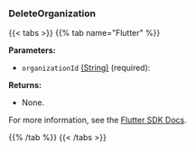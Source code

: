 ### DeleteOrganization

{{< tabs >}}
{{% tab name="Flutter" %}}

**Parameters:**

- `organizationId` [(String)](https://api.flutter.dev/flutter/dart-core/String-class.html) (required):

**Returns:**

- None.

For more information, see the [Flutter SDK Docs](https://flutter.viam.dev/viam_protos.app.app/AppServiceClient/deleteOrganization.html).

{{% /tab %}}
{{< /tabs >}}
